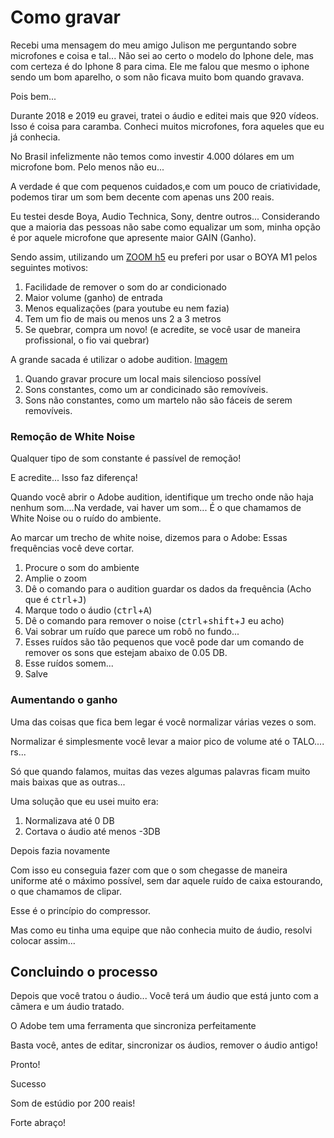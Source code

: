 # Como gravar

Recebi uma mensagem do meu amigo Julison me perguntando sobre microfones e coisa e tal...  Não sei ao certo o modelo do Iphone dele, mas com certeza é do Iphone 8 para cima.  Ele me falou que mesmo o iphone sendo um bom aparelho, o som não ficava muito bom quando gravava.

Pois bem...

Durante 2018 e 2019 eu gravei, tratei o áudio e editei mais que 920 vídeos.  Isso é coisa para caramba.  Conheci muitos microfones, fora aqueles que eu já conhecia.

No Brasil infelizmente não temos como investir 4.000 dólares em um microfone bom.   Pelo menos não eu...

A verdade é que com pequenos cuidados,e com um pouco de criatividade, podemos tirar um som bem decente com apenas uns 200 reais.

Eu testei desde Boya, Audio Technica, Sony, dentre outros...  Considerando que a maioria das pessoas não sabe como equalizar um som, minha opção é por aquele microfone que apresente maior GAIN (Ganho).  

Sendo assim, utilizando um [ZOOM h5](https://www.cameramais.com.br/media/catalog/product/cache/1/image/750b732ea966ebe2470137fe16092901/g/r/gravador-zoom-h5-_02_.jpg) eu preferi por usar o BOYA M1 pelos seguintes motivos:

1. Facilidade de remover o som do ar condicionado
2. Maior volume (ganho) de entrada
3. Menos equalizações (para youtube eu nem fazia)
4. Tem um fio de mais ou menos uns 2 a 3 metros
5. Se quebrar, compra um novo! (e acredite, se você usar de maneira profissional, o fio vai quebrar)

A grande sacada é utilizar o adobe audition.  [Imagem](https://blogs.adobe.com/wp-content/blogs.dir/148/files/2015/09/Audition-Remix-1024x637.png?file=2015/09/Audition-Remix-1024x637.png)

1. Quando gravar procure um local mais silencioso possível
2. Sons constantes, como um ar condicinado são removíveis.
3. Sons não constantes, como um martelo não são fáceis de serem removíveis.

### Remoção de White Noise

Qualquer tipo de som constante é passível de remoção!

E acredite... Isso faz diferença!

Quando você abrir o Adobe audition, identifique um trecho onde não haja nenhum som....Na verdade, vai haver um som... É o que chamamos de White Noise ou o ruído do ambiente.

Ao marcar um trecho de white noise, dizemos para o Adobe:  Essas frequências você deve cortar.

1. Procure o som do ambiente
2. Amplie o zoom
3. Dê o comando para o audition guardar os dados da frequência (Acho que é <kbd>ctrl</kbd>+<kbd>J</kbd>)
4. Marque todo o áudio (<kbd>ctrl</kbd>+<kbd>A</kbd>)
5. Dê o comando para remover o noise (<kbd>ctrl</kbd>+<kbd>shift</kbd>+<kbd>J</kbd> eu acho)
6. Vai sobrar um ruído que parece um robô no fundo...
7. Esses ruídos são tão pequenos que você pode dar um comando de remover os sons que estejam abaixo de 0.05 DB.
8. Esse ruídos somem...
9. Salve



### Aumentando o ganho

Uma das coisas que fica bem legar é você normalizar várias vezes o som.

Normalizar é simplesmente você levar a maior pico de volume até o TALO.... rs... 

Só que quando falamos, muitas das vezes algumas palavras ficam muito mais baixas que as outras...

Uma solução que eu usei muito era:  

1. Normalizava até 0 DB
2. Cortava o áudio até menos -3DB

Depois fazia novamente

Com isso eu conseguia fazer com que o som chegasse de maneira uniforme até o máximo possível, sem dar aquele ruído de caixa estourando, o que chamamos de clipar.   

Esse é o princípio do compressor.

Mas como eu tinha uma equipe que não conhecia muito de áudio, resolvi colocar assim...


## Concluindo o processo

Depois que você tratou o áudio... Você terá um áudio que está junto com a cãmera e um áudio tratado.

O Adobe tem uma ferramenta que sincroniza perfeitamente

Basta você, antes de editar, sincronizar os áudios, remover o áudio antigo!

Pronto! 

Sucesso

Som de estúdio por 200 reais!

Forte abraço!

